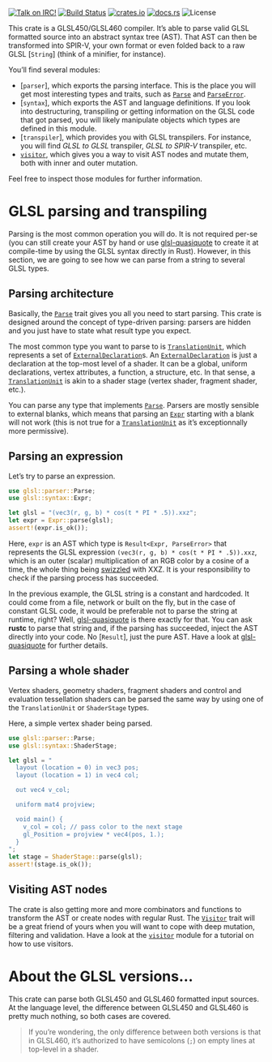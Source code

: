 [![Talk on IRC!](https://img.shields.io/badge/chat-%23glsl--rs%40irc.freenode.net-blueviolet)](https://webchat.freenode.net)
[![Build Status](https://travis-ci.org/phaazon/glsl.svg?branch=master)](https://travis-ci.org/phaazon/glsl)
[![crates.io](https://img.shields.io/crates/v/glsl.svg)](https://crates.io/crates/glsl)
[![docs.rs](https://docs.rs/glsl/badge.svg)](https://docs.rs/glsl)
![License](https://img.shields.io/badge/license-BSD3-blue.svg?style=flat)

<!-- cargo-sync-readme start -->

This crate is a GLSL450/GLSL460 compiler. It’s able to parse valid GLSL formatted source into
an abstract syntax tree (AST). That AST can then be transformed into SPIR-V, your own format or
even folded back to a raw GLSL [`String`] (think of a minifier, for instance).

You’ll find several modules:

  - [`parser`], which exports the parsing interface. This is the place you will get most
    interesting types and traits, such as [`Parse`] and [`ParseError`].
  - [`syntax`], which exports the AST and language definitions. If you look into destructuring,
    transpiling or getting information on the GLSL code that got parsed, you will likely
    manipulate objects which types are defined in this module.
  - [`transpiler`], which provides you with GLSL transpilers. For instance, you will find _GLSL
    to GLSL_ transpiler, _GLSL to SPIR-V_ transpiler, etc.
  - [`visitor`](visitor), which gives you a way to visit AST nodes and mutate them, both with
    inner and outer mutation.

Feel free to inspect those modules for further information.

# GLSL parsing and transpiling

Parsing is the most common operation you will do. It is not required per-se (you can still
create your AST by hand or use [glsl-quasiquote] to create it at compile-time by using the GLSL
syntax directly in Rust). However, in this section, we are going to see how we can parse from a
string to several GLSL types.

## Parsing architecture

Basically, the [`Parse`] trait gives you all you need to start parsing. This crate is designed
around the concept of type-driven parsing: parsers are hidden and you just have to state what
result type you expect.

The most common type you want to parse to is [`TranslationUnit`], which represents a set of
[`ExternalDeclaration`]s. An [`ExternalDeclaration`] is just a declaration at the top-most level
of a shader. It can be a global, uniform declarations, vertex attributes, a function, a
structure, etc. In that sense, a [`TranslationUnit`] is akin to a shader stage (vertex shader,
fragment shader, etc.).

You can parse any type that implements [`Parse`]. Parsers are mostly sensible to external
blanks, which means that parsing an [`Expr`] starting with a blank will not work (this is not
true for a [`TranslationUnit`] as it’s exceptionnally more permissive).

## Parsing an expression

Let’s try to parse an expression.

```rust
use glsl::parser::Parse;
use glsl::syntax::Expr;

let glsl = "(vec3(r, g, b) * cos(t * PI * .5)).xxz";
let expr = Expr::parse(glsl);
assert!(expr.is_ok());
```

Here, `expr` is an AST which type is `Result<Expr, ParseError>` that represents the GLSL
expression  `(vec3(r, g, b) * cos(t * PI * .5)).xxz`, which is an outer (scalar) multiplication
of an RGB color by a cosine of a time, the whole thing being
[swizzled](https://en.wikipedia.org/wiki/Swizzling_(computer_graphics)) with XXZ. It is your
responsibility to check if the parsing process has succeeded.

In the previous example, the GLSL string is a constant and hardcoded. It could come from a file,
network or built on the fly, but in the case of constant GLSL code, it would be preferable not
to parse the string at runtime, right? Well, [glsl-quasiquote] is there exactly for that. You
can ask **rustc** to parse that string and, if the parsing has succeeded, inject the AST
directly into your code. No [`Result`], just the pure AST. Have a look at [glsl-quasiquote] for
further details.

## Parsing a whole shader

Vertex shaders, geometry shaders, fragment shaders and control and evaluation tessellation
shaders can be parsed the same way by using one of the `TranslationUnit` or `ShaderStage` types.

Here, a simple vertex shader being parsed.

```rust
use glsl::parser::Parse;
use glsl::syntax::ShaderStage;

let glsl = "
  layout (location = 0) in vec3 pos;
  layout (location = 1) in vec4 col;

  out vec4 v_col;

  uniform mat4 projview;

  void main() {
    v_col = col; // pass color to the next stage
    gl_Position = projview * vec4(pos, 1.);
  }
";
let stage = ShaderStage::parse(glsl);
assert!(stage.is_ok());
```

## Visiting AST nodes

The crate is also getting more and more combinators and functions to transform the AST or create
nodes with regular Rust. The [`Visitor`] trait will be a great friend of yours when you will
want to cope with deep mutation, filtering and validation. Have a look at the
[`visitor`](visitor) module for a tutorial on how to use visitors.

# About the GLSL versions…

This crate can parse both GLSL450 and GLSL460 formatted input sources. At the language level,
the difference between GLSL450 and GLSL460 is pretty much nothing, so both cases are covered.

> If you’re wondering, the only difference between both versions is that in GLSL460, it’s
> authorized to have semicolons (`;`) on empty lines at top-level in a shader.

[glsl-quasiquote]: https://crates.io/crates/glsl-quasiquote
[`Parse`]: crate::parser::Parse
[`ParseError`]: crate::parser::ParseError
[`ExternalDeclaration`]: crate::syntax::ExternalDeclaration
[`TranslationUnit`]: crate::syntax::TranslationUnit
[`Expr`]: crate::syntax::Expr
[`Visitor`]: crate::visitor::Visitor

<!-- cargo-sync-readme end -->
